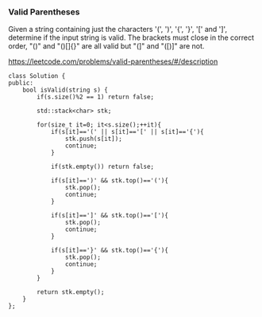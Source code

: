 ### Valid Parentheses

Given a string containing just the characters '(', ')', '{', '}', '[' and ']', determine if the input string is valid.
The brackets must close in the correct order, "()" and "()[]{}" are all valid but "(]" and "([)]" are not.

https://leetcode.com/problems/valid-parentheses/#/description

```
class Solution {
public:
    bool isValid(string s) {
        if(s.size()%2 == 1) return false;
        
        std::stack<char> stk;
        
        for(size_t it=0; it<s.size();++it){
            if(s[it]=='(' || s[it]=='[' || s[it]=='{'){
                stk.push(s[it]);
                continue;
            } 
            
            if(stk.empty()) return false;
            
            if(s[it]==')' && stk.top()=='('){
                stk.pop();
                continue;
            }

            if(s[it]==']' && stk.top()=='['){
                stk.pop();
                continue;
            }
            
            if(s[it]=='}' && stk.top()=='{'){
                stk.pop();
                continue;
            }
        }
        
        return stk.empty();
    }
};
```